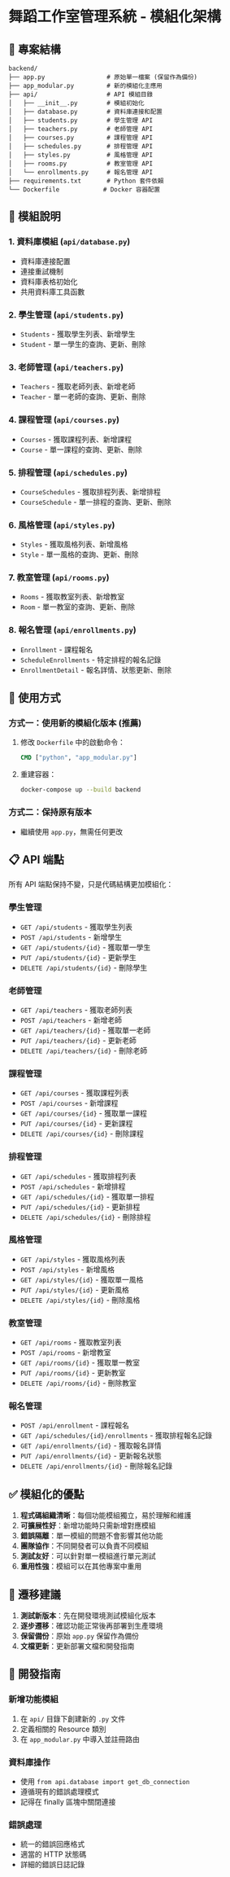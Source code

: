 # 舞蹈工作室管理系統 - 模組化架構

## 📁 專案結構

```
backend/
├── app.py                 # 原始單一檔案 (保留作為備份)
├── app_modular.py         # 新的模組化主應用
├── api/                   # API 模組目錄
│   ├── __init__.py        # 模組初始化
│   ├── database.py        # 資料庫連接和配置
│   ├── students.py        # 學生管理 API
│   ├── teachers.py        # 老師管理 API
│   ├── courses.py         # 課程管理 API
│   ├── schedules.py       # 排程管理 API
│   ├── styles.py          # 風格管理 API
│   ├── rooms.py           # 教室管理 API
│   └── enrollments.py     # 報名管理 API
├── requirements.txt       # Python 套件依賴
└── Dockerfile            # Docker 容器配置
```

## 🔧 模組說明

### 1. 資料庫模組 (`api/database.py`)
- 資料庫連接配置
- 連接重試機制
- 資料庫表格初始化
- 共用資料庫工具函數

### 2. 學生管理 (`api/students.py`)
- `Students` - 獲取學生列表、新增學生
- `Student` - 單一學生的查詢、更新、刪除

### 3. 老師管理 (`api/teachers.py`)
- `Teachers` - 獲取老師列表、新增老師
- `Teacher` - 單一老師的查詢、更新、刪除

### 4. 課程管理 (`api/courses.py`)
- `Courses` - 獲取課程列表、新增課程
- `Course` - 單一課程的查詢、更新、刪除

### 5. 排程管理 (`api/schedules.py`)
- `CourseSchedules` - 獲取排程列表、新增排程
- `CourseSchedule` - 單一排程的查詢、更新、刪除

### 6. 風格管理 (`api/styles.py`)
- `Styles` - 獲取風格列表、新增風格
- `Style` - 單一風格的查詢、更新、刪除

### 7. 教室管理 (`api/rooms.py`)
- `Rooms` - 獲取教室列表、新增教室
- `Room` - 單一教室的查詢、更新、刪除

### 8. 報名管理 (`api/enrollments.py`)
- `Enrollment` - 課程報名
- `ScheduleEnrollments` - 特定排程的報名記錄
- `EnrollmentDetail` - 報名詳情、狀態更新、刪除

## 🚀 使用方式

### 方式一：使用新的模組化版本 (推薦)
1. 修改 `Dockerfile` 中的啟動命令：
   ```dockerfile
   CMD ["python", "app_modular.py"]
   ```

2. 重建容器：
   ```bash
   docker-compose up --build backend
   ```

### 方式二：保持原有版本
- 繼續使用 `app.py`，無需任何更改

## 📋 API 端點

所有 API 端點保持不變，只是代碼結構更加模組化：

### 學生管理
- `GET /api/students` - 獲取學生列表
- `POST /api/students` - 新增學生
- `GET /api/students/{id}` - 獲取單一學生
- `PUT /api/students/{id}` - 更新學生
- `DELETE /api/students/{id}` - 刪除學生

### 老師管理
- `GET /api/teachers` - 獲取老師列表
- `POST /api/teachers` - 新增老師
- `GET /api/teachers/{id}` - 獲取單一老師
- `PUT /api/teachers/{id}` - 更新老師
- `DELETE /api/teachers/{id}` - 刪除老師

### 課程管理
- `GET /api/courses` - 獲取課程列表
- `POST /api/courses` - 新增課程
- `GET /api/courses/{id}` - 獲取單一課程
- `PUT /api/courses/{id}` - 更新課程
- `DELETE /api/courses/{id}` - 刪除課程

### 排程管理
- `GET /api/schedules` - 獲取排程列表
- `POST /api/schedules` - 新增排程
- `GET /api/schedules/{id}` - 獲取單一排程
- `PUT /api/schedules/{id}` - 更新排程
- `DELETE /api/schedules/{id}` - 刪除排程

### 風格管理
- `GET /api/styles` - 獲取風格列表
- `POST /api/styles` - 新增風格
- `GET /api/styles/{id}` - 獲取單一風格
- `PUT /api/styles/{id}` - 更新風格
- `DELETE /api/styles/{id}` - 刪除風格

### 教室管理
- `GET /api/rooms` - 獲取教室列表
- `POST /api/rooms` - 新增教室
- `GET /api/rooms/{id}` - 獲取單一教室
- `PUT /api/rooms/{id}` - 更新教室
- `DELETE /api/rooms/{id}` - 刪除教室

### 報名管理
- `POST /api/enrollment` - 課程報名
- `GET /api/schedules/{id}/enrollments` - 獲取排程報名記錄
- `GET /api/enrollments/{id}` - 獲取報名詳情
- `PUT /api/enrollments/{id}` - 更新報名狀態
- `DELETE /api/enrollments/{id}` - 刪除報名記錄

## ✅ 模組化的優點

1. **程式碼組織清晰**：每個功能模組獨立，易於理解和維護
2. **可擴展性好**：新增功能時只需新增對應模組
3. **錯誤隔離**：單一模組的問題不會影響其他功能
4. **團隊協作**：不同開發者可以負責不同模組
5. **測試友好**：可以針對單一模組進行單元測試
6. **重用性強**：模組可以在其他專案中重用

## 🔄 遷移建議

1. **測試新版本**：先在開發環境測試模組化版本
2. **逐步遷移**：確認功能正常後再部署到生產環境
3. **保留備份**：原始 `app.py` 保留作為備份
4. **文檔更新**：更新部署文檔和開發指南

## 📝 開發指南

### 新增功能模組
1. 在 `api/` 目錄下創建新的 `.py` 文件
2. 定義相關的 Resource 類別
3. 在 `app_modular.py` 中導入並註冊路由

### 資料庫操作
- 使用 `from api.database import get_db_connection`
- 遵循現有的錯誤處理模式
- 記得在 finally 區塊中關閉連接

### 錯誤處理
- 統一的錯誤回應格式
- 適當的 HTTP 狀態碼
- 詳細的錯誤日誌記錄
